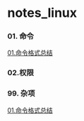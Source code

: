 # notes_linux
### 01. 命令
[01.命令格式总结](./notes/01.命令/01.命令格式总结.md)

### 02.权限


### 99. 杂项
[01.命令格式总结](./notes/99.杂项/01.正则表达式.md)
